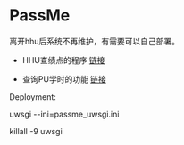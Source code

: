 # PassMe

离开hhu后系统不再维护，有需要可以自己部署。

- HHU查绩点的程序 [链接](http://47.98.201.44:2333/score/)

- 查询PU学时的功能 [链接](http://47.98.201.44:2333/pu/)

Deployment:

uwsgi --ini=passme\_uwsgi.ini

killall -9 uwsgi

